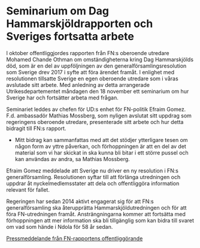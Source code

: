 # Seminarium om Dag Hammarskjöldrapporten och Sveriges fortsatta arbete

I oktober offentliggjordes rapporten från FN:s oberoende utredare Mohamed Chande Othman om omständigheterna kring Dag Hammarskjölds död, som är en del av uppföljningen av den generalförsamlingsresolution som Sverige drev 2017 i syfte att föra ärendet framåt. I enlighet med resolutionen tillsatte Sverige en egen oberoende utredare som i våras avslutade sitt arbete. Med anledning av detta arrangerade Utrikesdepartementet måndagen den 18 november ett seminarium om hur Sverige har och fortsätter arbeta med frågan.

Seminariet leddes av chefen för UD:s enhet för FN-politik Efraim Gomez. F.d. ambassadör Mathias Mossberg, som nyligen avslutat sitt uppdrag som regeringens oberoende utredare, presenterade sitt arbete och hur detta bidragit till FN:s rapport.

- Mitt bidrag kan sammanfattas med att det stödjer ytterligare tesen om någon form av yttre påverkan, och förhoppningen är att en del av det material som vi har skickat in ska kunna bli bitar i ett större pussel och kan användas av andra, sa Mathias Mossberg.

Efraim Gomez meddelade att Sverige nu driver en ny resolution i FN:s generalförsamling. Resolutionen syftar till att förlänga utredningen och uppdrar åt nyckelmedlemsstater att dela och offentliggöra information relevant för fallet.

Regeringen har sedan 2014 aktivt engagerat sig för att FN:s generalförsamling ska återupprätta Hammarskjöldutredningen och för att föra FN-utredningen framåt. Ansträngningarna kommer att fortsätta med förhoppningen att mer information ska bli tillgänglig som kan bidra till svaret om vad som hände i Ndola för 58 år sedan.

[Pressmeddelande från FN-rapportens offentliggörande](/pressmeddelanden/2019/10/arbetet-for-att-klargora-omstandigheterna-kring-dag-hammarskjolds-dod-maste-fortsatta/)
